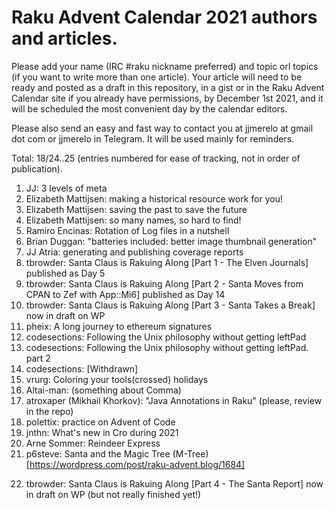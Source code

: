 # Raku Advent Calendar 2021 authors and articles.

Please add your name (IRC #raku nickname preferred) and topic orl
topics (if you want to write more than one article). Your article will
need to be ready and posted as a draft in this repository, in a gist or in the Raku Advent
Calendar site if you already have permissions, by December 1st 2021,
and it will be scheduled the most convenient day by the calendar
editors.

Please also send an easy and fast way to contact you at jjmerelo at
gmail dot com or jjmerelo in Telegram. It will be used mainly for
reminders.

Total: 18/24..25 (entries numbered for ease of tracking, not in order of publication).

1. JJ: 3 levels of meta
2. Elizabeth Mattijsen: making a historical resource work for you!
3. Elizabeth Mattijsen: saving the past to save the future
4. Elizabeth Mattijsen: so many names, so hard to find!
5. Ramiro Encinas: Rotation of Log files in a nutshell
6. Brian Duggan: "batteries included: better image thumbnail generation"
7. JJ Atria: generating and publishing coverage reports
8. tbrowder: Santa Claus is Rakuing Along [Part 1 - The Elven Journals] published as Day 5
9. tbrowder: Santa Claus is Rakuing Along [Part 2 - Santa Moves from CPAN to Zef with App::Mi6] published as Day 14
10. tbrowder: Santa Claus is Rakuing Along [Part 3 - Santa Takes a Break] now in draft on WP
11. pheix: A long journey to ethereum signatures
12. codesections: Following the Unix philosophy without getting leftPad
13. codesections: Following the Unix philosophy without getting leftPad. part 2
14. codesections: [Withdrawn]
15. vrurg: Coloring your tools(crossed) holidays
16. Altai-man: (something about Comma)
17. atroxaper (Mikhail Khorkov): "Java Annotations in Raku" (please, review in the repo)
18. polettix: practice on Advent of Code
19. jnthn: What's new in Cro during 2021
20. Arne Sommer: Reindeer Express
21. p6steve: Santa and the Magic Tree (M-Tree)   [https://wordpress.com/post/raku-advent.blog/1684]
<!-- add yours -->
22. tbrowder: Santa Claus is Rakuing Along [Part 4 - The Santa Report] now in draft on WP (but not really finished yet!)
